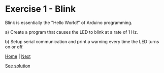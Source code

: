 # Exercise 1 - Blink
Blink is essentially the "Hello World!" of Arduino programming.

a) Create a program that causes the LED to blink at a rate of 1 Hz.

b) Setup serial communication and print a warning every time the LED turns on or off.

[Home](./../../README.md) | [Next](./../exercise_2/digital.md)

[See solution](./solution/main.cpp)